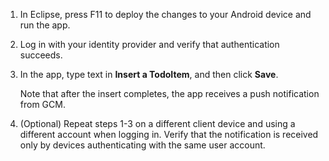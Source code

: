
1. In Eclipse, press F11 to deploy the changes to your Android device and run the app.

2. Log in with your identity provider and verify that authentication succeeds. 

3. In the app, type text in **Insert a TodoItem**, and then click **Save**.

   	Note that after the insert completes, the app receives a push notification from GCM.

4. (Optional) Repeat steps 1-3 on a different client device and using a different account when logging in. Verify that the notification is received only by devices authenticating with the same user account. 

<!--HONumber=27-->
